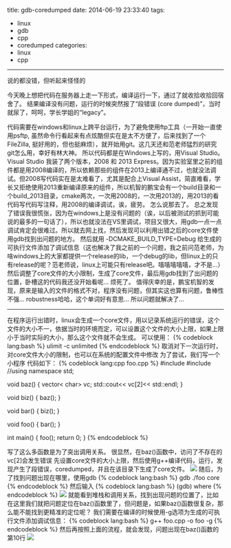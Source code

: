 title: gdb-coredumped
date: 2014-06-19 23:33:40
tags:
- linux
- gdb
- cpp
- coredumped
categories: 
- linux
- cpp
---
> 
说的都没错，但听起来怪怪的

今天晚上想把代码在服务器上走一下形式，编译运行一下，通过了就收拾收拾回宿舍了。
结果编译没有问题，运行的时候突然报了“段错误 (core dumped)”，当时就尿了，呵呵，学长学姐的“legacy”。

<!--more-->

代码需要在windows和linux上跨平台运行，为了避免使用ftp工具（一开始一直使用psftp, 虽然命令行看起来有点炫酷但实在是太不方便了，后来找到了一个FileZilla, 挺好用的，但也挺麻烦），就开始用git。这几天还和范老师猛烈的研究git怎么用，幸好有林大神。
所以代码都是在Windows上写的，用Visual Studio。Visual Studio 我装了两个版本，2008 和 2013 Express。因为实验室里之前的组件都是用2008编译的，所以依赖那些的组件在2013上编译通不过，也就没法调试。但2008写代码实在是太难看了，尤其是配合上Visual Assist，简直难看，学长又拒绝使用2013重新编译原来的组件，所以机智的鹏宝会有一个build目录和一个build_2013目录，cmake两次，一次用2008的，一次用2013的，用2013的看代码写代码写注释，用2008的编译调试，诶，疲劳。
怎么说那去了。
总之发现了错误我很慌张，因为在windows上是没有问题的（诶，以后被测试的抓到可能说的最多的一句话了），所以也就没法在VS里调试，项目又很大，用gdb一点一点调试肯定会很难过。所以就去网上找，然后发现可以利用出错之后的core文件使用gdb找到出问题的地方。
然后就用 -DCMAKE_BUILD_TYPE=Debug 给生成的可执行文件添加了调试信息（这也解决了我之前的一个问题，我之前问范老师，为啥windows上的大家都提供一个release的lib，一个debug的lib，但linux上的只有release的呢？范老师说，linux上可能只有release吧。嘻嘻嘻嘻嘻，才不是...）
然后调整了core文件的大小限制，生成了core文件，最后用gdb找到了出问题的位置，卧槽这的代码我还没开始看呢... 烦死了。
值得庆幸的是，鹏宝机智的发现，原来是输入的文件的格式不对，程序没有问题，但其实这也算有问题，鲁棒性不强... robustness哈哈，这个单词好有意思... 
所以问题就解决了... 

-----------------------

在程序运行出错时，linux会生成一个core文件，用以记录系统运行的错误，这个文件的大小不一，依据当时的环境而定，可以设置这个文件的大小上限，如果上限小于当时实际的大小，那么这个文件就不会生成。
可以使用：
{% codeblock lang:bash %}
ulimit -c unlimited
{% endcodeblock %}
取消对下一次运行时，对core文件大小的限制，也可以在系统的配置文件中修改
为了尝试，我们写一个小程序
代码如下：
{% codeblock lang:cpp foo.cpp %}
#include <iostream>
#include <vector>
//using namespace std;



void baz()
{
	vector< char> vc;
	std::cout<< vc[2]<< std::endl;
}

void biz()
{
	baz();
}

void bar()
{
	biz();
}

void foo()
{
	bar();
}

int main()
{
	foo();
	return 0;
}
{% endcodeblock %}

写了这么多函数是为了突出调用关系。
很显然，在baz()函数中，访问了不存在的vc[2]会发生错误
先设置core文件的大小上限，然后使用g++编译代码，运行，发现产生了段错误，coredumped，并且在该目录下生成了core文件。
![](/img/0619/1.PNG)
随后，为了找到问题出现在哪里，使用gdb
{% codeblock lang:bash %}
gdb ./foo core
{% endcodeblock %}
然后输入
{% codeblock lang:bash %}
(gdb) where
{% endcodeblock %}
![](/img/0619/2.PNG)
就能看到堆栈和调用关系，找到出现问题的位置了，比如在这里我们就把问题定位在baz()函数里了，但问题是，如果baz()函数很复杂，那么能不能找到更精准的定位呢？
我们需要在编译的时候使用-g选项为生成的可执行文件添加调试信息：
{% codeblock lang:bash %}
g++ foo.cpp -o foo -g
{% endcodeblock %}
然后再按照上面的流程，就会发现，问题出现在baz()函数的第10行
![](/img/0619/3.PNG)



